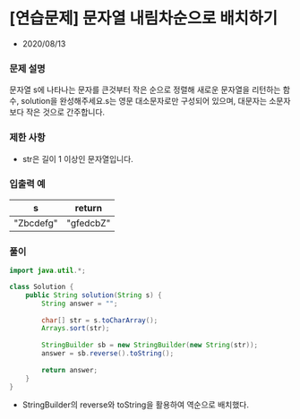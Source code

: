 # [연습문제] 문자열 내림차순으로 배치하기

* 2020/08/13

### **문제 설명**

문자열 s에 나타나는 문자를 큰것부터 작은 순으로 정렬해 새로운 문자열을 리턴하는 함수, solution을 완성해주세요.s는 영문 대소문자로만 구성되어 있으며, 대문자는 소문자보다 작은 것으로 간주합니다.

### 제한 사항

- str은 길이 1 이상인 문자열입니다.

### 입출력 예

|s|return|
|--|-----|
|"Zbcdefg"|"gfedcbZ"|

### 풀이

```java
import java.util.*;

class Solution {
    public String solution(String s) {
        String answer = "";
        
        char[] str = s.toCharArray();
        Arrays.sort(str);
        
        StringBuilder sb = new StringBuilder(new String(str));
        answer = sb.reverse().toString();
        
        return answer;
    }
}
```

- StringBuilder의 reverse와 toString을 활용하여 역순으로 배치했다.
